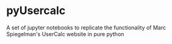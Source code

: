# pyUsercalc

A set of  jupyter notebooks to replicate the functionality of Marc Spiegelman&#39;s UserCalc website in pure python